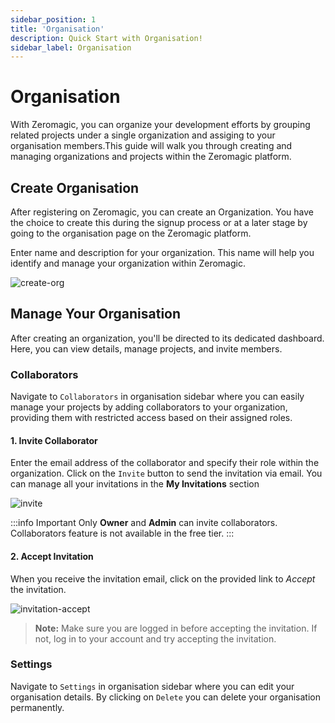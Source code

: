 ```yaml
---
sidebar_position: 1
title: 'Organisation'
description: Quick Start with Organisation! 
sidebar_label: Organisation 
---
```


# Organisation

With Zeromagic, you can organize your development efforts by grouping related projects under a single organization and assiging to your organisation members.This guide will walk you through creating and managing organizations and projects within the Zeromagic platform. 

## Create Organisation

After registering on Zeromagic, you can create an Organization. You have the choice to create this during the signup process or at a later stage by going to the organisation page on the Zeromagic platform.

Enter name and description for your organization. This name will help you identify and manage your organization within Zeromagic.

![create-org](@site/static/img/create-org.png)
 
 
## Manage Your Organisation

After creating an organization, you'll be directed to its dedicated dashboard. Here, you can view details, manage projects, and invite members.

### Collaborators

Navigate to `Collaborators` in organisation sidebar where you can easily manage your projects by adding collaborators to your organization, providing them with restricted access based on their assigned roles. 

#### 1. Invite Collaborator
Enter the email address of the collaborator and specify their role within the organization. Click on the `Invite` button to send the invitation via email. You can manage all your invitations in the **My Invitations** section

![invite](@site/static/img/invite.png)

:::info Important
Only **Owner** and **Admin** can invite collaborators. Collaborators feature is not available in the free tier.
:::


#### 2. Accept Invitation 

When you receive the invitation email, click on the provided link to _Accept_ the invitation. 

![invitation-accept](@site/static/img/invitation-accept.png)

> **Note:** Make sure you are logged in before accepting the invitation. If not, log in to your account and try accepting the invitation.

### Settings

Navigate to `Settings` in organisation sidebar where you can edit your organisation details. By clicking on `Delete` you can delete your organisation permanently.